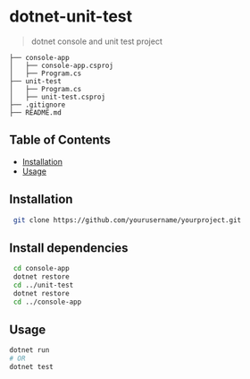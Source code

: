 # dotnet-unit-test
> dotnet console and unit test project


    ├── console-app
    │   ├── console-app.csproj
    │   ├── Program.cs             
    ├── unit-test
    │   ├── Program.cs 
    │   ├── unit-test.csproj
    ├── .gitignore
    ├── README.md

## Table of Contents
- [Installation](#installation)
- [Usage](#usage)
## Installation
```bash
 git clone https://github.com/yourusername/yourproject.git
```
## Install dependencies
```bash
 cd console-app
 dotnet restore
 cd ../unit-test
 dotnet restore
 cd ../console-app
```
## Usage
```bash
dotnet run
# OR
dotnet test
```


